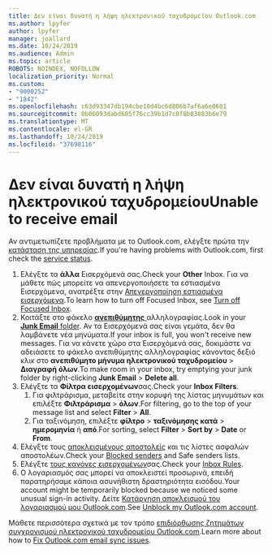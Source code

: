```yaml
---
title: Δεν είναι δυνατή η λήψη ηλεκτρονικού ταχυδρομείου Outlook.com
ms.author: lpyfer
author: lpyfer
manager: joallard
ms.date: 10/24/2019
ms.audience: Admin
ms.topic: article
ROBOTS: NOINDEX, NOFOLLOW
localization_priority: Normal
ms.custom:
- "9000252"
- "1842"
ms.openlocfilehash: c63d93347db194cbe10d4bc6d806b7af6a6e0681
ms.sourcegitcommit: 0b06093dabd685f76cc39b1d7c0f8b03883b6e79
ms.translationtype: MT
ms.contentlocale: el-GR
ms.lasthandoff: 10/24/2019
ms.locfileid: "37698116"
---
```

# <a name="unable-to-receive-email"></a><span data-ttu-id="84c49-102">Δεν είναι δυνατή η λήψη ηλεκτρονικού ταχυδρομείου</span><span class="sxs-lookup"><span data-stu-id="84c49-102">Unable to receive email</span></span>

<span data-ttu-id="84c49-103">Αν αντιμετωπίζετε προβλήματα με το Outlook.com, ελέγξτε πρώτα την [κατάσταση της υπηρεσίας](https://go.microsoft.com/fwlink/p/?linkid=837482).</span><span class="sxs-lookup"><span data-stu-id="84c49-103">If you're having problems with Outlook.com, first check the [service status](https://go.microsoft.com/fwlink/p/?linkid=837482).</span></span>

1. <span data-ttu-id="84c49-104">Ελέγξτε τα **άλλα** Εισερχόμενά σας.</span><span class="sxs-lookup"><span data-stu-id="84c49-104">Check your **Other** Inbox.</span></span> <span data-ttu-id="84c49-105">Για να μάθετε πώς μπορείτε να απενεργοποιήσετε τα εστιασμένα Εισερχόμενα, ανατρέξτε στην [Απενεργοποίηση εστιασμένα εισερχόμενα](https://support.office.com/article/f714d94d-9e63-4217-9ccb-6cb2986aa1b2).</span><span class="sxs-lookup"><span data-stu-id="84c49-105">To learn how to turn off Focused Inbox, see [Turn off Focused Inbox](https://support.office.com/article/f714d94d-9e63-4217-9ccb-6cb2986aa1b2).</span></span> 
2. <span data-ttu-id="84c49-106">Κοιτάξτε στο φάκελο [ **ανεπιθύμητης** ](https://outlook.live.com/mail/junkemail)αλληλογραφίας.</span><span class="sxs-lookup"><span data-stu-id="84c49-106">Look in your [**Junk Email** folder](https://outlook.live.com/mail/junkemail).</span></span> <span data-ttu-id="84c49-107">Αν τα Εισερχόμενά σας είναι γεμάτα, δεν θα λαμβάνετε νέα μηνύματα.</span><span class="sxs-lookup"><span data-stu-id="84c49-107">If your inbox is full, you won't receive new messages.</span></span> <span data-ttu-id="84c49-108">Για να κάνετε χώρο στα Εισερχόμενά σας, δοκιμάστε να αδειάσετε το φάκελο ανεπιθύμητης αλληλογραφίας κάνοντας δεξιό κλικ στο **ανεπιθύμητο μήνυμα ηλεκτρονικού ταχυδρομείου** > **Διαγραφή όλων**.</span><span class="sxs-lookup"><span data-stu-id="84c49-108">To make room in your inbox, try emptying your junk folder by right-clicking **Junk Email** > **Delete all**.</span></span>
3. <span data-ttu-id="84c49-109">Ελέγξτε τα **Φίλτρα εισερχομένων**σας.</span><span class="sxs-lookup"><span data-stu-id="84c49-109">Check your **Inbox Filters**.</span></span> 
    1. <span data-ttu-id="84c49-110">Για φιλτράρισμα, μεταβείτε στην κορυφή της λίστας μηνυμάτων και επιλέξτε **Φιλτράρισμα** > **όλων**.</span><span class="sxs-lookup"><span data-stu-id="84c49-110">For filtering, go to the top of your message list and select **Filter** > **All**.</span></span>
    2. <span data-ttu-id="84c49-111">Για ταξινόμηση, επιλέξτε **φίλτρο** > **ταξινόμησης κατά** > **ημερομηνία** ή **από**.</span><span class="sxs-lookup"><span data-stu-id="84c49-111">For sorting, select **Filter** > **Sort by** > **Date** or **From**.</span></span>
4. <span data-ttu-id="84c49-112">Ελέγξτε τους [αποκλεισμένους αποστολείς](https://outlook.live.com/mail/options/mail/junkEmail) και τις λίστες ασφαλών αποστολέων.</span><span class="sxs-lookup"><span data-stu-id="84c49-112">Check your [Blocked senders](https://outlook.live.com/mail/options/mail/junkEmail) and Safe senders lists.</span></span>
5. <span data-ttu-id="84c49-113">Ελέγξτε [τους κανόνες εισερχομένων](https://outlook.live.com/mail/options/mail/rules)σας.</span><span class="sxs-lookup"><span data-stu-id="84c49-113">Check your [Inbox Rules](https://outlook.live.com/mail/options/mail/rules).</span></span>
6. <span data-ttu-id="84c49-114">Ο λογαριασμός σας μπορεί να αποκλειστεί προσωρινά, επειδή παρατηρήσαμε κάποια ασυνήθιστη δραστηριότητα εισόδου.</span><span class="sxs-lookup"><span data-stu-id="84c49-114">Your account might be temporarily blocked because we noticed some unusual sign-in activity.</span></span> <span data-ttu-id="84c49-115">Δείτε [Κατάργηση αποκλεισμού του λογαριασμού μου Outlook.com](https://support.office.com/article/f4ad2701-d166-4d8b-8a6a-9af2a1f8a4c4).</span><span class="sxs-lookup"><span data-stu-id="84c49-115">See [Unblock my Outlook.com account](https://support.office.com/article/f4ad2701-d166-4d8b-8a6a-9af2a1f8a4c4).</span></span>

<span data-ttu-id="84c49-116">Μάθετε περισσότερα σχετικά με τον τρόπο [επιδιόρθωσης ζητημάτων συγχρονισμού ηλεκτρονικού ταχυδρομείου Outlook.com](https://support.office.com/article/d39e3341-8d79-4bf1-b3c7-ded602233642).</span><span class="sxs-lookup"><span data-stu-id="84c49-116">Learn more about how to [Fix Outlook.com email sync issues](https://support.office.com/article/d39e3341-8d79-4bf1-b3c7-ded602233642).</span></span>